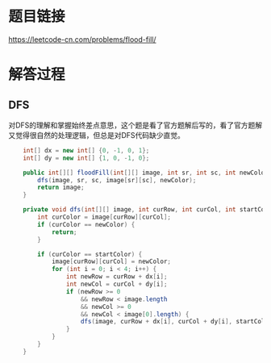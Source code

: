 # 题目链接
https://leetcode-cn.com/problems/flood-fill/

# 解答过程
## DFS
对DFS的理解和掌握始终差点意思，这个题是看了官方题解后写的，看了官方题解又觉得很自然的处理逻辑，但总是对DFS代码缺少直觉。

```java
	int[] dx = new int[] {0, -1, 0, 1};
	int[] dy = new int[] {1, 0, -1, 0};

	public int[][] floodFill(int[][] image, int sr, int sc, int newColor) {
		dfs(image, sr, sc, image[sr][sc], newColor);
		return image;
	}

	private void dfs(int[][] image, int curRow, int curCol, int startColor, int newColor) {
		int curColor = image[curRow][curCol];
		if (curColor == newColor) {
			return;
		}

		if (curColor == startColor) {
			image[curRow][curCol] = newColor;
			for (int i = 0; i < 4; i++) {
				int newRow = curRow + dx[i];
				int newCol = curCol + dy[i];
				if (newRow >= 0
					&& newRow < image.length
					&& newCol >= 0
					&& newCol < image[0].length) {
					dfs(image, curRow + dx[i], curCol + dy[i], startColor, newColor);
				}
			}
		}
	}
```